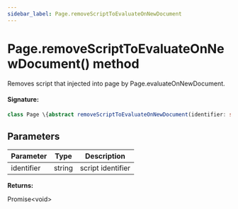 ```yaml
---
sidebar_label: Page.removeScriptToEvaluateOnNewDocument
---
```


# Page.removeScriptToEvaluateOnNewDocument() method

Removes script that injected into page by Page.evaluateOnNewDocument.

#### Signature:

```typescript
class Page \{abstract removeScriptToEvaluateOnNewDocument(identifier: string): Promise<void>;\}
```

## Parameters

| Parameter  | Type   | Description       |
| ---------- | ------ | ----------------- |
| identifier | string | script identifier |

**Returns:**

Promise&lt;void&gt;
